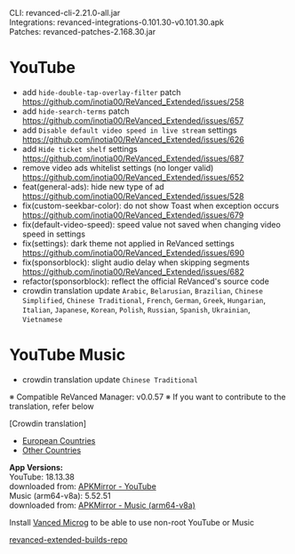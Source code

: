 CLI: revanced-cli-2.21.0-all.jar  
Integrations: revanced-integrations-0.101.30-v0.101.30.apk  
Patches: revanced-patches-2.168.30.jar  

YouTube
==
- add `hide-double-tap-overlay-filter` patch https://github.com/inotia00/ReVanced_Extended/issues/258
- add `hide-search-terms` patch https://github.com/inotia00/ReVanced_Extended/issues/657
- add `Disable default video speed in live stream` settings https://github.com/inotia00/ReVanced_Extended/issues/626
- add `Hide ticket shelf` settings https://github.com/inotia00/ReVanced_Extended/issues/687
- remove video ads whitelist settings (no longer valid)  https://github.com/inotia00/ReVanced_Extended/issues/652
- feat(general-ads): hide new type of ad https://github.com/inotia00/ReVanced_Extended/issues/528
- fix(custom-seekbar-color): do not show Toast when exception occurs https://github.com/inotia00/ReVanced_Extended/issues/679
- fix(default-video-speed): speed value not saved when changing video speed in settings
- fix(settings): dark theme not applied in ReVanced settings https://github.com/inotia00/ReVanced_Extended/issues/690
- fix(sponsorblock): slight audio delay when skipping segments https://github.com/inotia00/ReVanced_Extended/issues/682
- refactor(sponsorblock): reflect the official ReVanced's source code
- crowdin translation update
`Arabic`, `Belarusian`, `Brazilian`, `Chinese Simplified`, `Chinese Traditional`, `French`, `German`, `Greek`, `Hungarian`, `Italian`, `Japanese`, `Korean`, `Polish`, `Russian`, `Spanish`, `Ukrainian`, `Vietnamese`


YouTube Music
==
- crowdin translation update
`Chinese Traditional`


※ Compatible ReVanced Manager: v0.0.57
※ If you want to contribute to the translation, refer below

[Crowdin translation]
- [European Countries](https://crowdin.com/project/revancedextendedeu)
- [Other Countries](https://crowdin.com/project/revancedextended)
  
**App Versions:**  
YouTube: 18.13.38  
downloaded from: [APKMirror - YouTube](https://www.apkmirror.com/apk/google-inc/youtube/youtube-18-13-38-release/youtube-18-13-38-android-apk-download/)  
Music (arm64-v8a): 5.52.51  
downloaded from: [APKMirror - Music (arm64-v8a)](https://www.apkmirror.com/apk/google-inc/youtube-music/youtube-music-5-52-51-release/youtube-music-5-52-51-android-apk-download/)  

Install [Vanced Microg](https://github.com/inotia00/VancedMicroG/releases) to be able to use non-root YouTube or Music  

[revanced-extended-builds-repo](https://github.com/E85Addict/revanced-extended-builds)  

